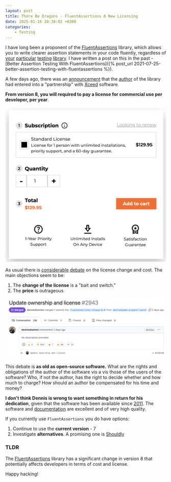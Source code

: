 ```yaml
---
layout: post
title: There Be Dragons - FluentAssertions 8 New Licensing
date: 2025-01-16 20:38:02 +0300
categories:
    - Testing
---
```


I have long been a proponent of the [FluentAssertions](https://www.nuget.org/packages/fluentassertions/) library, which allows you to write clearer assertion statements in your code fluently, regardless of [your](https://github.com/thomhurst/TUnit) [particular](https://xunit.net/) [testing](https://nunit.org/) [library](https://learn.microsoft.com/en-us/dotnet/core/testing/unit-testing-mstest-intro). I have written a post on this in the past - [Better Assertion Testing With FluentAssertions]({% post_url 2021-07-25-better-assertion-testing-with-fluentassertions %}).

A few days ago, there was an [announcement](https://xceed.com/blog/news/xceed-software-partners-with-fluent-assertions-to-elevate-developer-tools-and-community-support/) that the [author](https://x.com/ddoomen/status/1879164019229036908) of the library had entered into a "partnership" with [Xceed](https://xceed.com/) software.

**From version 8, you will required to pay a license for commercial use per developer, per year**.

![XceedPricing](../images/2025/01/XceedPricing.png)

As usual there is [considerable](https://www.youtube.com/watch?v=ZFc6jcaM6Ms) [debate](https://github.com/fluentassertions/fluentassertions/pull/2943) on the license change and cost. The main objections seem to be:

1. The **change of the license** is a "bait and switch."
2. The **price** is outrageous

![FluentUpdate](../images/2025/01/FluentUpdate.png)

This debate is **as old as open-source software.** What are the rights and obligations of the author of the software vis a vis those of the users of the software? Who, if not the author, has the right to decide whether and how much to charge? How should an author be compensated for his time and money?

**I don't think Dennis is wrong to want something in return for his dedication**, given that the software has been available since [2011](https://www.nuget.org/packages/fluentassertions/#versions-body-tab). The software and [documentation](https://fluentassertions.com/introduction) are excellent and of very high quality.

If you currently  use `FluentAssertions` you do have options:

1. Continue to use the **current version** - 7
2. Investigate **alternatives**. A promising one is [Shouldly](https://docs.shouldly.org/)

### TLDR

The [FluentAssertions](https://fluentassertions.com) library has a significant change in version 8 that potentially affects developers in terms of cost and license.

Happy hacking!

